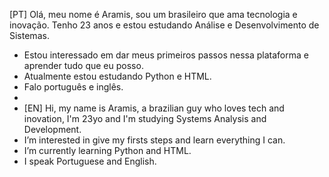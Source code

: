 [PT] Olá, meu nome é Aramis, sou um brasileiro que ama tecnologia e inovação. Tenho 23 anos e estou estudando Análise e Desenvolvimento de Sistemas.
- Estou interessado em dar meus primeiros passos nessa plataforma e aprender tudo que eu posso.
- Atualmente estou estudando Python e HTML.
- Falo português e inglês.
-
- [EN] Hi, my name is Aramis, a brazilian guy who loves tech and inovation, I'm 23yo and I'm studying Systems Analysis and Development.
- I’m interested in give my firsts steps and learn everything I can.
- I’m currently learning Python and HTML.
- I speak Portuguese and English.


  
<!---
Aramisbr/Aramisbr is a ✨ special ✨ repository because its `README.md` (this file) appears on your GitHub profile.
You can click the Preview link to take a look at your changes.
--->
